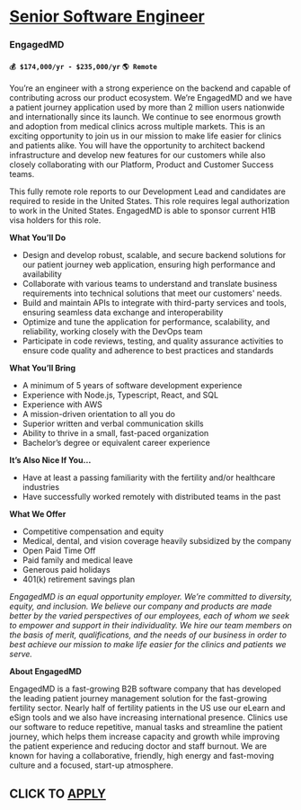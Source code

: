 # [Senior Software Engineer](https://www.remotewlb.com/apply/senior-software-engineer-120081)  
### EngagedMD  
#### `💰 $174,000/yr - $235,000/yr` `🌎 Remote`  

You’re an engineer with a strong experience on the backend and capable of contributing across our product ecosystem. We’re EngagedMD and we have a patient journey application used by more than 2 million users nationwide and internationally since its launch. We continue to see enormous growth and adoption from medical clinics across multiple markets. This is an exciting opportunity to join us in our mission to make life easier for clinics and patients alike. You will have the opportunity to architect backend infrastructure and develop new features for our customers while also closely collaborating with our Platform, Product and Customer Success teams.

This fully remote role reports to our Development Lead and candidates are required to reside in the United States. This role requires legal authorization to work in the United States. EngagedMD is able to sponsor current H1B visa holders for this role.

**What You’ll Do**

  * Design and develop robust, scalable, and secure backend solutions for our patient journey web application, ensuring high performance and availability
  * Collaborate with various teams to understand and translate business requirements into technical solutions that meet our customers' needs. 
  * Build and maintain APIs to integrate with third-party services and tools, ensuring seamless data exchange and interoperability
  * Optimize and tune the application for performance, scalability, and reliability, working closely with the DevOps team
  * Participate in code reviews, testing, and quality assurance activities to ensure code quality and adherence to best practices and standards

**What You’ll Bring**

  * A minimum of 5 years of software development experience
  * Experience with Node.js, Typescript, React, and SQL
  * Experience with AWS
  * A mission-driven orientation to all you do 
  * Superior written and verbal communication skills
  * Ability to thrive in a small, fast-paced organization 
  * Bachelor’s degree or equivalent career experience 

**It’s Also Nice If You…**

  * Have at least a passing familiarity with the fertility and/or healthcare industries
  * Have successfully worked remotely with distributed teams in the past

**What We Offer**

  * Competitive compensation and equity
  * Medical, dental, and vision coverage heavily subsidized by the company
  * Open Paid Time Off
  * Paid family and medical leave
  * Generous paid holidays
  * 401(k) retirement savings plan 

_EngagedMD is an equal opportunity employer. We’re committed to diversity, equity, and inclusion. We believe our company and products are made better by the varied perspectives of our employees, each of whom we seek to empower and support in their individuality. We hire our team members on the basis of merit, qualifications, and the needs of our business in order to best achieve our mission to make life easier for the clinics and patients we serve._

**About EngagedMD**

EngagedMD is a fast-growing B2B software company that has developed the leading patient journey management solution for the fast-growing fertility sector. Nearly half of fertility patients in the US use our eLearn and eSign tools and we also have increasing international presence. Clinics use our software to reduce repetitive, manual tasks and streamline the patient journey, which helps them increase capacity and growth while improving the patient experience and reducing doctor and staff burnout. We are known for having a collaborative, friendly, high energy and fast-moving culture and a focused, start-up atmosphere.

  
## CLICK TO [APPLY](https://www.remotewlb.com/apply/senior-software-engineer-120081)

